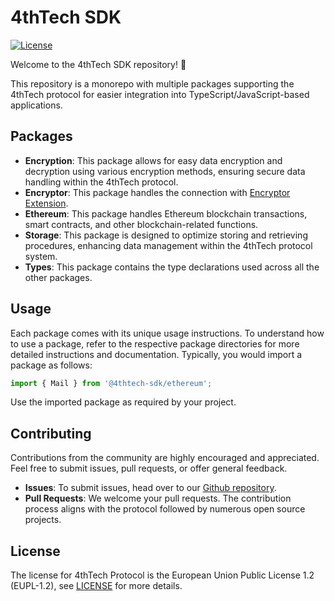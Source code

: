 # 4thTech SDK

[![License](https://img.shields.io/badge/License-EUPL_1.2-blue)](https://github.com/4thtech/sdk-js/blob/main/LICENSE.md)

Welcome to the 4thTech SDK repository! 👋

This repository is a monorepo with multiple packages supporting the 4thTech protocol for easier integration into
TypeScript/JavaScript-based applications.

## Packages

- **Encryption**: This package allows for easy data encryption and decryption using various encryption methods, ensuring
  secure data handling within the 4thTech protocol.
- **Encryptor**: This package handles the connection with [Encryptor Extension].
- **Ethereum**: This package handles Ethereum blockchain transactions, smart contracts, and other blockchain-related
  functions.
- **Storage**: This package is designed to optimize storing and retrieving procedures, enhancing data management within
  the 4thTech protocol system.
- **Types**: This package contains the type declarations used across all the other packages.

## Usage

Each package comes with its unique usage instructions. To understand how to use a package, refer to the respective
package directories for more detailed instructions and documentation.
Typically, you would import a package as follows:

```ts
import { Mail } from '@4thtech-sdk/ethereum';
```

Use the imported package as required by your project.

## Contributing

Contributions from the community are highly encouraged and appreciated. Feel free to submit issues, pull requests, or
offer general feedback.

- **Issues**: To submit issues, head over to our [Github repository](https://github.com/4thtech/sdk-js/issues).
- **Pull Requests**: We welcome your pull requests. The contribution process aligns with the protocol followed by
  numerous open source projects.

## License

The license for 4thTech Protocol is the European Union Public License 1.2 (EUPL-1.2),
see [LICENSE](https://github.com/4thtech/sdk-js/blob/main/LICENSE.md) for more details.

[Encryptor Extension]: https://chrome.google.com/webstore/detail/encryptor/feolajpinjjfikmmeknkdjbllbppojij
